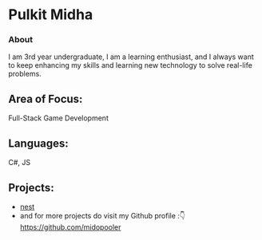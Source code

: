 # Pulkit Midha

### About

I am 3rd year undergraduate, I am a learning enthusiast, and I always want to keep enhancing my skills and learning new technology to solve real-life problems.

## Area of Focus:
Full-Stack Game Development
## Languages:
C#, JS

## Projects:

* [nest](https://github.com/midopooler/NEST)
* and for more projects do visit my Github profile :👇
  https://github.com/midopooler
